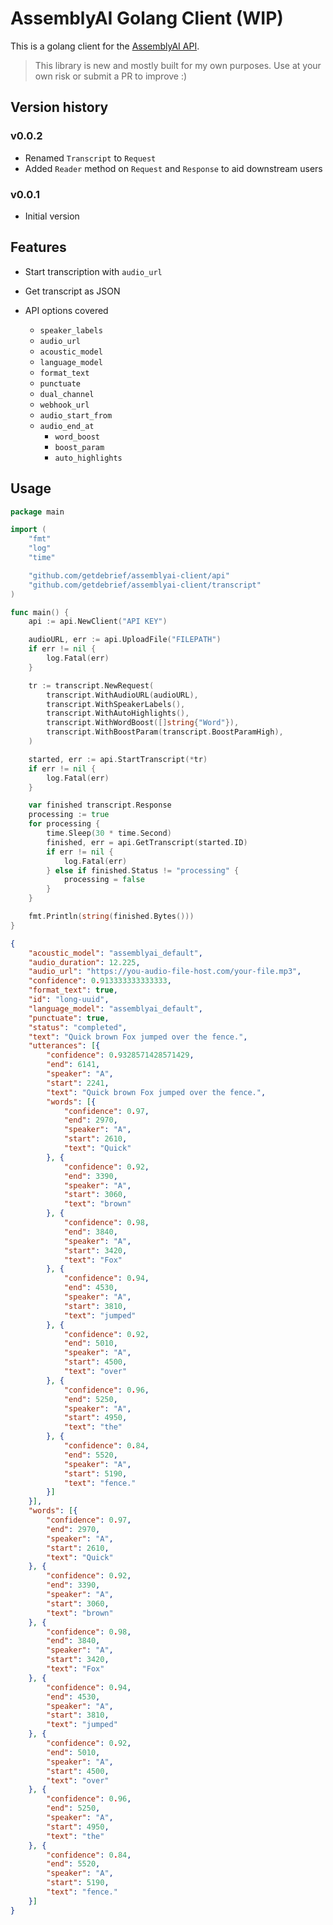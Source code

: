 # AssemblyAI Golang Client (WIP)

This is a golang client for the [AssemblyAI API](https://docs.assemblyai.com/overview/getting-started).

> This library is new and mostly built for my own purposes.  Use at your own risk or submit a PR to improve :)

## Version history

### v0.0.2
* Renamed `Transcript` to `Request`
* Added `Reader` method on `Request` and `Response` to aid downstream users

### v0.0.1
* Initial version

## Features

* Start transcription with `audio_url`
* Get transcript as JSON

* API options covered
    - `speaker_labels`
    - `audio_url`
    - `acoustic_model`
    - `language_model`
    - `format_text`
    - `punctuate`
    - `dual_channel`
    - `webhook_url`
    - `audio_start_from`
    - `audio_end_at`
		- `word_boost`
		- `boost_param`
		- `auto_highlights`

## Usage

```go
package main

import (
	"fmt"
	"log"
	"time"

	"github.com/getdebrief/assemblyai-client/api"
	"github.com/getdebrief/assemblyai-client/transcript"
)

func main() {
	api := api.NewClient("API KEY")

	audioURL, err := api.UploadFile("FILEPATH")
	if err != nil {
		log.Fatal(err)
	}

	tr := transcript.NewRequest(
		transcript.WithAudioURL(audioURL),
		transcript.WithSpeakerLabels(),
		transcript.WithAutoHighlights(),
		transcript.WithWordBoost([]string{"Word"}),
		transcript.WithBoostParam(transcript.BoostParamHigh),
	)

	started, err := api.StartTranscript(*tr)
	if err != nil {
		log.Fatal(err)
	}

	var finished transcript.Response
	processing := true
	for processing {
		time.Sleep(30 * time.Second)
		finished, err = api.GetTranscript(started.ID)
		if err != nil {
			log.Fatal(err)
		} else if finished.Status != "processing" {
			processing = false
		}
	}

	fmt.Println(string(finished.Bytes()))
}

```

```json
{
	"acoustic_model": "assemblyai_default",
	"audio_duration": 12.225,
	"audio_url": "https://you-audio-file-host.com/your-file.mp3",
	"confidence": 0.913333333333333,
	"format_text": true,
	"id": "long-uuid",
	"language_model": "assemblyai_default",
	"punctuate": true,
	"status": "completed",
	"text": "Quick brown Fox jumped over the fence.",
	"utterances": [{
		"confidence": 0.9328571428571429,
		"end": 6141,
		"speaker": "A",
		"start": 2241,
		"text": "Quick brown Fox jumped over the fence.",
		"words": [{
			"confidence": 0.97,
			"end": 2970,
			"speaker": "A",
			"start": 2610,
			"text": "Quick"
		}, {
			"confidence": 0.92,
			"end": 3390,
			"speaker": "A",
			"start": 3060,
			"text": "brown"
		}, {
			"confidence": 0.98,
			"end": 3840,
			"speaker": "A",
			"start": 3420,
			"text": "Fox"
		}, {
			"confidence": 0.94,
			"end": 4530,
			"speaker": "A",
			"start": 3810,
			"text": "jumped"
		}, {
			"confidence": 0.92,
			"end": 5010,
			"speaker": "A",
			"start": 4500,
			"text": "over"
		}, {
			"confidence": 0.96,
			"end": 5250,
			"speaker": "A",
			"start": 4950,
			"text": "the"
		}, {
			"confidence": 0.84,
			"end": 5520,
			"speaker": "A",
			"start": 5190,
			"text": "fence."
		}]
	}],
	"words": [{
		"confidence": 0.97,
		"end": 2970,
		"speaker": "A",
		"start": 2610,
		"text": "Quick"
	}, {
		"confidence": 0.92,
		"end": 3390,
		"speaker": "A",
		"start": 3060,
		"text": "brown"
	}, {
		"confidence": 0.98,
		"end": 3840,
		"speaker": "A",
		"start": 3420,
		"text": "Fox"
	}, {
		"confidence": 0.94,
		"end": 4530,
		"speaker": "A",
		"start": 3810,
		"text": "jumped"
	}, {
		"confidence": 0.92,
		"end": 5010,
		"speaker": "A",
		"start": 4500,
		"text": "over"
	}, {
		"confidence": 0.96,
		"end": 5250,
		"speaker": "A",
		"start": 4950,
		"text": "the"
	}, {
		"confidence": 0.84,
		"end": 5520,
		"speaker": "A",
		"start": 5190,
		"text": "fence."
	}]
}
```